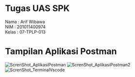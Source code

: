 # Tugas UAS SPK
Nama : Arif Wibawa </br>
NIM : 201011400974 </br>
Kelas : 07-TPLP-013 </br>

# Tampilan Aplikasi Postman

![ScrenShot_AplikasiPostman](https://github.com/arifwibawa/SPK/assets/46644426/7149da22-6ff7-4736-bf4a-dbbd6ed18b41)
![ScrenShot_AplikasiPostman2](https://github.com/arifwibawa/SPK/assets/46644426/f6712d51-e363-42a8-b1f3-7dd4ebea5ac3)
![ScrenShot_TerminalVscode](https://github.com/arifwibawa/SPK/assets/46644426/94895cbc-c35b-427c-83c7-53cace8af48f)
